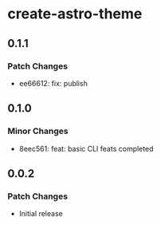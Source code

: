 # create-astro-theme

## 0.1.1

### Patch Changes

- ee66612: fix: publish

## 0.1.0

### Minor Changes

- 8eec561: feat: basic CLI feats completed

## 0.0.2

### Patch Changes

- Initial release
